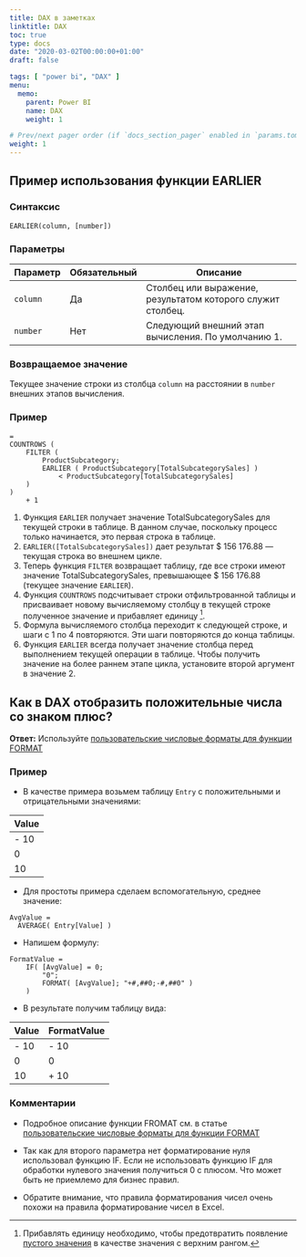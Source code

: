 ```yaml
---
title: DAX в заметках
linktitle: DAX
toc: true
type: docs
date: "2020-03-02T00:00:00+01:00"
draft: false

tags: [ "power bi", "DAX" ]
menu:
  memo:
    parent: Power BI
    name: DAX
    weight: 1

# Prev/next pager order (if `docs_section_pager` enabled in `params.toml`)
weight: 1
---
```


## Пример использования функции EARLIER
### Синтаксис
```
EARLIER(column, [number])
```
### Параметры

|Параметр|Обязательный|Описание|
|---|---|---|
|`column`| Да |  Столбец или выражение, результатом которого служит столбец. |
|`number` | Нет | Следующий внешний этап вычисления. По умолчанию 1. |

### Возвращаемое значение
Текущее значение строки из столбца `column` на расстоянии в `number` внешних этапов вычисления.

### Пример
```
=
COUNTROWS (
    FILTER (
        ProductSubcategory;
        EARLIER ( ProductSubcategory[TotalSubcategorySales] )
            < ProductSubcategory[TotalSubcategorySales]
    )
)
    + 1
```

1. Функция `EARLIER` получает значение TotalSubcategorySales для текущей строки в таблице. В данном случае, поскольку процесс только начинается, это первая строка в таблице.
1. `EARLIER([TotalSubcategorySales])` дает результат $ 156 176.88 — текущая строка во внешнем цикле.
1. Теперь функция `FILTER` возвращает таблицу, где все строки имеют значение TotalSubcategorySales, превышающее $ 156 176.88 (текущее значение `EARLIER`).
1. Функция `COUNTROWS` подсчитывает строки отфильтрованной таблицы и присваивает новому вычисляемому столбцу в текущей строке полученное значение и прибавляет единицу [^1].
1. Формула вычисляемого столбца переходит к следующей строке, и шаги с 1 по 4 повторяются. Эти шаги повторяются до конца таблицы.
1. Функция `EARLIER` всегда получает значение столбца перед выполнением текущей операции в таблице. Чтобы получить значение на более раннем этапе цикла, установите второй аргумент в значение 2.

[^1]: Прибавлять единицу необходимо, чтобы предотвратить появление [пустого значения](../handing-of-dax-blank) в качестве значения с верхним рангом.

## Как в DAX отобразить положительные числа со знаком плюс?

**Ответ:** Используйте [пользовательские числовые форматы для функции FORMAT](https://docs.microsoft.com/ru-ru/dax/custom-numeric-formats-for-the-format-function)

### Пример

* В качестве примера возьмем таблицу `Entry` с положительными и отрицательными значениями:

| Value |
| ----- |
| - 10  |
| 0     |
| 10    |

* Для простоты примера сделаем вспомогательную, среднее значение: 

```
AvgValue = 
  AVERAGE( Entry[Value] )
```

* Напишем формулу:
```
FormatValue = 
    IF( [AvgValue] = 0;
        "0";
        FORMAT( [AvgValue]; "+#,##0;-#,##0" )
    )
```

* В результате получим таблицу вида:

| Value | FormatValue |
| ----- | ----------- |
| - 10  | - 10        |
| 0     | 0           |
| 10    | + 10        |

### Комментарии

* Подробное описание функции FROMAT см. в статье [пользовательские числовые форматы для функции FORMAT](https://docs.microsoft.com/ru-ru/dax/custom-numeric-formats-for-the-format-function)

* Так как для второго параметра нет форматирование нуля использовал функцию IF. Если не использовать функцию IF для обработки нулевого значения получиться 0 с плюсом. Что может быть не приемлемо для бизнес правил. 
* Обратите внимание, что правила форматирования чисел очень похожи на правила форматирование чисел в Excel.